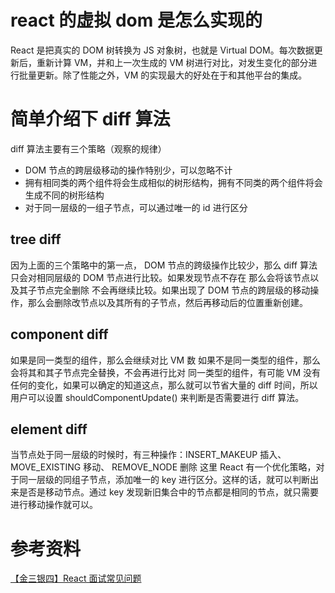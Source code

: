 # react 的虚拟 dom 是怎么实现的

React 是把真实的 DOM 树转换为 JS 对象树，也就是 Virtual DOM。每次数据更新后，重新计算 VM，并和上一次生成的 VM 树进行对比，对发生变化的部分进行批量更新。除了性能之外，VM 的实现最大的好处在于和其他平台的集成。

# 简单介绍下 diff 算法

diff 算法主要有三个策略（观察的规律）

- DOM 节点的跨层级移动的操作特别少，可以忽略不计
- 拥有相同类的两个组件将会生成相似的树形结构，拥有不同类的两个组件将会生成不同的树形结构
- 对于同一层级的一组子节点，可以通过唯一的 id 进行区分

## tree diff

因为上面的三个策略中的第一点， DOM 节点的跨级操作比较少，那么 diff 算法只会对相同层级的 DOM 节点进行比较。如果发现节点不存在 那么会将该节点以及其子节点完全删除 不会再继续比较。如果出现了 DOM 节点的跨层级的移动操作，那么会删除改节点以及其所有的子节点，然后再移动后的位置重新创建。

## component diff

如果是同一类型的组件，那么会继续对比 VM 数
如果不是同一类型的组件，那么会将其和其子节点完全替换，不会再进行比对
同一类型的组件，有可能 VM 没有任何的变化，如果可以确定的知道这点，那么就可以节省大量的 diff 时间，所以用户可以设置 shouldComponentUpdate() 来判断是否需要进行 diff 算法。

## element diff

当节点处于同一层级的时候时，有三种操作：INSERT_MAKEUP 插入、 MOVE_EXISTING 移动、 REMOVE_NODE 删除
这里 React 有一个优化策略，对于同一层级的同组子节点，添加唯一的 key 进行区分。这样的话，就可以判断出来是否是移动节点。通过 key 发现新旧集合中的节点都是相同的节点，就只需要进行移动操作就可以。

# 参考资料

[【金三银四】React 面试常见问题](https://juejin.cn/post/6940287134154637326)
